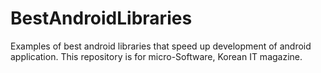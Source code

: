 # BestAndroidLibraries
Examples of best android libraries that speed up development of android application. This repository is for micro-Software, Korean IT magazine. 

